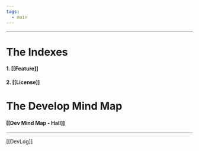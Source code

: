 ```yaml
---
tags:
  - main
---
```


________
# The Indexes
#### 1. [[Feature]]
#### 2. [[License]]

# The Develop Mind Map
#### [[Dev Mind Map - Hall]]





_______
[[DevLog]]
